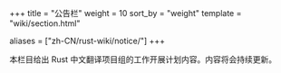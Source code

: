 +++
title = "公告栏"
weight = 10
sort_by = "weight"
template = "wiki/section.html"

aliases = ["zh-CN/rust-wiki/notice/"]
+++

本栏目给出 Rust 中文翻译项目组的工作开展计划内容。内容将会持续更新。
